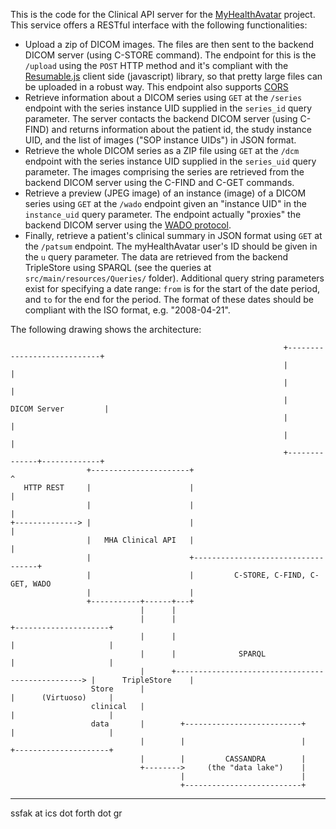This is the code for the Clinical API server for the [MyHealthAvatar](http://myhealthavatar.org/) project. This service offers a RESTful interface with the following functionalities:

* Upload a zip of DICOM images. The files are then sent to the backend DICOM server (using C-STORE command). The endpoint for this is the `/upload` using the `POST` HTTP method and it's compliant with the [Resumable.js](http://www.resumablejs.com/) client side (javascript) library, so that pretty large files can be uploaded in a robust way. This endpoint also supports [CORS](https://en.wikipedia.org/wiki/Cross-origin_resource_sharing)
* Retrieve information about a DICOM series using `GET` at the `/series` endpoint with the series instance UID supplied in the `series_id` query parameter. The server contacts the backend DICOM server (using C-FIND) and returns information about the patient id, the study instance UID, and the list of images ("SOP instance UIDs") in JSON format.
* Retrieve the whole DICOM series as a ZIP file using `GET` at the `/dcm` endpoint with the series instance UID supplied in the `series_uid` query parameter. The images comprising the series are retrieved from the backend DICOM server using the C-FIND and C-GET commands.
* Retrieve a preview (JPEG image) of an instance (image) of a DICOM series using `GET` at the `/wado` endpoint given an "instance UID" in the `instance_uid` query parameter. The endpoint actually "proxies" the backend DICOM server using the [WADO protocol](http://www.research.ibm.com/haifa/projects/software/wado/).
* Finally, retrieve a patient's clinical summary in JSON format using `GET` at the `/patsum` endpoint. The myHealthAvatar user's ID should be given in the `u` query parameter. The data are retrieved from the backend TripleStore using SPARQL (see the queries at `src/main/resources/Queries/` folder). Additional query string parameters exist for specifying a date range: `from` is for the start of the date period, and `to` for the end for the period. The format of these dates should be compliant with the ISO format, e.g. "2008-04-21".

The following drawing shows the architecture:

```
                                                             +----------------------------+
                                                             |                            |
                                                             |                            |
                                                             |       DICOM Server         |
                                                             |                            |
                                                             |                            |
                                                             +--------------+-------------+
                 +----------------------+                                   ^
   HTTP REST     |                      |                                   |
                 |                      |                                   |
+--------------> |                      |                                   |
                 |   MHA Clinical API   |                                   |
                 |                      +-----------------------------------+
                 |                      |         C-STORE, C-FIND, C-GET, WADO
                 |                      |
                 +-----------+------+---+
                             |      |
                             |      |                                                   +---------------------+
                             |      |                                                   |                     |
                             |      |              SPARQL                               |                     |
                             |      +-------------------------------------------------> |      TripleStore    |
                  Store      |                                                          |      (Virtuoso)     |
                  clinical   |                                                          |                     |
                  data       |        +--------------------------+                      |                     |
                             |        |                          |                      +---------------------+
                             |        |         CASSANDRA        |
                             +-------->     (the "data lake")    |
                                      |                          |
                                      +--------------------------+

```

--- 
ssfak at ics dot forth dot gr

